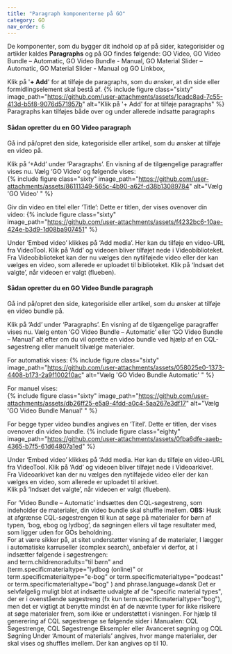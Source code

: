 ```yaml
---
title: "Paragraph komponenterne på GO"
category: GO
nav_order: 6
---
```


De komponenter, som du bygger dit indhold op af på sider, kategorisider og artikler kaldes **Paragraphs** og på GO findes følgende: GO Video, GO Video Bundle – Automatic, GO Video Bundle - Manual, GO Material Slider – Automatic, GO Material Slider - Manual og GO Linkbox, 

Klik på '**+ Add**' for at tilføje de paragraphs, som du ønsker, at din side eller formidlingselement skal bestå af. 
{% include figure class="sixty" image_path="https://github.com/user-attachments/assets/1cadc8ad-7c55-413d-b5f8-9076d571957b" alt="Klik på '+ Add' for at tilføje paragraphs" %}
Paragraphs kan tilføjes både over og under allerede indsatte paragraphs


#### Sådan opretter du en GO Video paragraph 

Gå ind på/opret den side, kategoriside eller artikel, som du ønsker at tilføje en video på. 

Klik på ‘+Add’ under ‘Paragraphs’. En visning af de tilgængelige paragraffer vises nu. Vælg ‘GO Video’ og følgende vises:  
{% include figure class="sixty" image_path="https://github.com/user-attachments/assets/86111349-565c-4b90-a62f-d38b13089784" alt="Vælg 'GO Video' " %}

Giv din video en titel eller ‘Title’: Dette er titlen, der vises ovenover din video: 
{% include figure class="sixty" image_path="https://github.com/user-attachments/assets/f4232bc6-10ae-424e-b3d9-1d08ba907451" %}

Under ‘Embed video’ klikkes på ‘Add media’. Her kan du tilføje en video-URL fra VideoTool. Klik på ‘Add’ og videoen bliver tilføjet nede i Videobiblioteket.  
Fra Videobiblioteket kan der nu vælges den nytilføjede video eller der kan vælges en video, som allerede er uploadet til biblioteket.
Klik på ‘Indsæt det valgte’, når videoen er valgt (flueben). 


#### Sådan opretter du en GO Video Bundle paragraph 

Gå ind på/opret den side, kategoriside eller artikel, som du ønsker at tilføje en video bundle på. 

Klik på ‘Add’ under ‘Paragraphs’. En visning af de tilgængelige paragraffer vises nu. Vælg enten ‘GO Video Bundle – Automatic’ eller ‘GO Video Bundle – Manual’ alt efter om du vil oprette en video bundle ved hjælp af en CQL-søgestreng eller manuelt tilvælge materialer.  

For automatisk vises:
{% include figure class="sixty" image_path="https://github.com/user-attachments/assets/058025e0-1373-4408-b173-2a9f100210ac" alt="Vælg 'GO Video Bundle Automatic' " %}

For manuel vises:  
{% include figure class="sixty" image_path="https://github.com/user-attachments/assets/db26ff25-e5a9-4fdd-a0c4-5aa267e3df17" alt="Vælg 'GO Video Bundle Manual' " %}

For begge typer video bundles angives en ’Titel’. Dette er titlen, der vises ovenover din video bundle.
{% include figure class="eighty" image_path="https://github.com/user-attachments/assets/0fba6dfe-aaeb-4365-b7f5-61d64807a1ed" %}

Under ‘Embed video’ klikkes på ‘Add media. Her kan du tilføje en video-URL fra VideoTool. Klik på ‘Add’ og videoen bliver tilføjet nede i Videoarkivet.  
Fra Videoarkivet kan der nu vælges den nytilføjede video eller der kan vælges en video, som allerede er uploadet til arkivet.  
Klik på ‘Indsæt det valgte’, når videoen er valgt (flueben). 

For ‘Video Bundle – Automatic’ indsættes den CQL-søgestreng, som indeholder de materialer, din video bundle skal shuffle imellem.
**OBS:** Husk at afgrænse CQL-søgestrengen til kun at søge på materialer for børn af typen, ‘bog, ebog og lydbog’, da søgningen ellers vil tage resultater med, som ligger uden for GOs beholdning.  
For at være sikker på, at sitet understøtter visning af de materialer, I lægger i automatiske karruseller (complex search), anbefaler vi derfor, at I indsætter følgende i søgestrengen:  
and term.childrenoradults="til børn" and (term.specificmaterialtype="lydbog (online)" or term.specificmaterialtype="e-bog" or term.specificmaterialtype="podcast" or term.specificmaterialtype="bog" ) and phrase.language=dansk 
Det er selvfølgelig muligt blot at indsætte udvalgte af de "specific material types", der er i ovenstående søgestreng (fx kun term.specificmaterialtype="bog"), men det er vigtigt at benytte mindst én af de nævnte typer for ikke risikere at søge materialer frem, som ikke er understøttet i visningen. 
For hjælp til generering af CQL søgestrenge se følgende sider i Manualen: CQL Søgestrenge, CQL Søgestrenge Eksempler eller Avanceret søgning og CQL Søgning 
Under ‘Amount of materials’ angives, hvor mange materialer, der skal vises og shuffles imellem. Der kan angives op til 10. 

